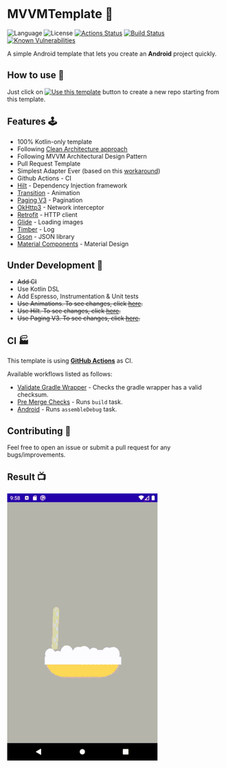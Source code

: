 # MVVMTemplate 🧞‍

![Language](https://img.shields.io/github/languages/top/Drjacky/MVVMTemplate?color=blue&logo=kotlin) ![License](https://img.shields.io/github/license/Drjacky/MVVMTemplate?logo=MIT) [![Actions Status](https://github.com/Drjacky/MVVMTemplate/workflows/Pre%20Merge%20Checks/badge.svg)](https://github.com/Drjacky/MVVMTemplate/actions) [![Build Status](https://github.com/Drjacky/MVVMTemplate/workflows/Android%20CI/badge.svg)](https://github.com/Drjacky/MVVMTemplate/actions) [![Known Vulnerabilities](https://snyk.io/test/github/Drjacky/MVVMTemplate/badge.svg)](https://snyk.io/test/github/Drjacky/MVVMTemplate)

A simple Android template that lets you create an **Android** project quickly. 

## How to use 👣

Just click on [![Use this template](https://img.shields.io/badge/-Use%20this%20template-brightgreen)](https://github.com/Drjacky/MVVMTemplate/generate) button to create a new repo starting from this template.

## Features 🕹

- 100% Kotlin-only template
- Following [Clean Architecture approach](https://proandroiddev.com/mvvm-with-clean-architecture-c2c021e05c89)
- Following MVVM Architectural Design Pattern
- Pull Request Template
- Simplest Adapter Ever (based on this [workaround](https://proandroiddev.com/the-best-android-recycler-adapter-youve-ever-seen-probably-177e25279a28))
- Github Actions - CI
- [Hilt](https://dagger.dev/hilt/) - Dependency Injection framework
- [Transition](https://developer.android.com/guide/navigation/navigation-animate-transitions) - Animation
- [Paging V3](https://developer.android.com/topic/libraries/architecture/paging/v3-overview) - Pagination
- [OkHttp3](https://github.com/square/okhttp) - Network interceptor
- [Retrofit](https://github.com/square/retrofit) - HTTP client
- [Glide](https://github.com/bumptech/glide) - Loading images
- [Timber](https://github.com/JakeWharton/timber) - Log
- [Gson](https://github.com/google/gson) - JSON library
- [Material Components](https://github.com/material-components/material-components-android) - Material Design

## Under Development 🚧

- ~~Add CI~~
- Use Kotlin DSL
- Add Espresso, Instrumentation & Unit tests
- ~~Use Animations. To see changes, click [here](https://github.com/Drjacky/MVVMTemplate/commit/2fc51ef6ff82c4d43168e3ae0124a30c4ec3bfff).~~
- ~~Use Hilt. To see changes, click [here](https://github.com/Drjacky/MVVMTemplate/commit/b8af89bb74e5d615e9704c9f3ce35befd11811ea).~~
- ~~Use Paging V3. To see changes, click [here](https://github.com/Drjacky/MVVMTemplate/pull/4/files).~~

## CI 🏭

This template is using [**GitHub Actions**](https://github.com/Drjacky/MVVMTemplate/actions) as CI.

Available workflows listed as follows:
- [Validate Gradle Wrapper](.github/workflows/gradlew-validation.yml) - Checks the gradle wrapper has a valid checksum.
- [Pre Merge Checks](.github/workflows/pre-merge.yml) - Runs `build` task. 
- [Android](.github/workflows/android.yml) - Runs `assembleDebug` task. 

## Contributing 🤝

Feel free to open an issue or submit a pull request for any bugs/improvements.

## Result 📺
![Screenshot](https://raw.githubusercontent.com/Drjacky/MVVMTemplate/master/list.gif)